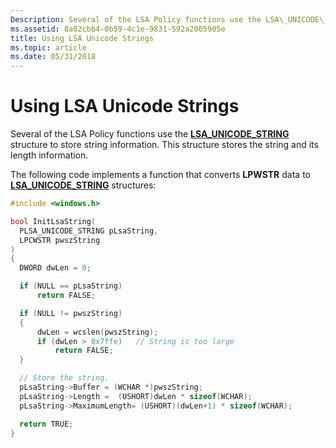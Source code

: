 ```yaml
---
Description: Several of the LSA Policy functions use the LSA\_UNICODE\_STRING structure to store string information. This structure stores the string and its length information.
ms.assetid: 8a02cbb4-0b59-4c1e-9831-592a2005905e
title: Using LSA Unicode Strings
ms.topic: article
ms.date: 05/31/2018
---
```


# Using LSA Unicode Strings

Several of the LSA Policy functions use the [**LSA\_UNICODE\_STRING**](/windows/desktop/api/lsalookup/ns-lsalookup-lsa_unicode_string) structure to store string information. This structure stores the string and its length information.

The following code implements a function that converts **LPWSTR** data to [**LSA\_UNICODE\_STRING**](/windows/desktop/api/lsalookup/ns-lsalookup-lsa_unicode_string) structures:


```C++
#include <windows.h>

bool InitLsaString(
  PLSA_UNICODE_STRING pLsaString,
  LPCWSTR pwszString
)
{
  DWORD dwLen = 0;

  if (NULL == pLsaString)
      return FALSE;

  if (NULL != pwszString) 
  {
      dwLen = wcslen(pwszString);
      if (dwLen > 0x7ffe)   // String is too large
          return FALSE;
  }

  // Store the string.
  pLsaString->Buffer = (WCHAR *)pwszString;
  pLsaString->Length =  (USHORT)dwLen * sizeof(WCHAR);
  pLsaString->MaximumLength= (USHORT)(dwLen+1) * sizeof(WCHAR);

  return TRUE;
}
```



 

 



